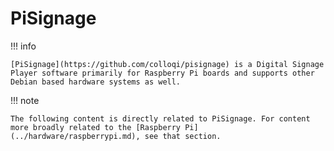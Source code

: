 # PiSignage

!!! info

    [PiSignage](https://github.com/colloqi/pisignage) is a Digital Signage Player software primarily for Raspberry Pi boards and supports other Debian based hardware systems as well.

!!! note

    The following content is directly related to PiSignage. For content more broadly related to the [Raspberry Pi](../hardware/raspberrypi.md), see that section.

